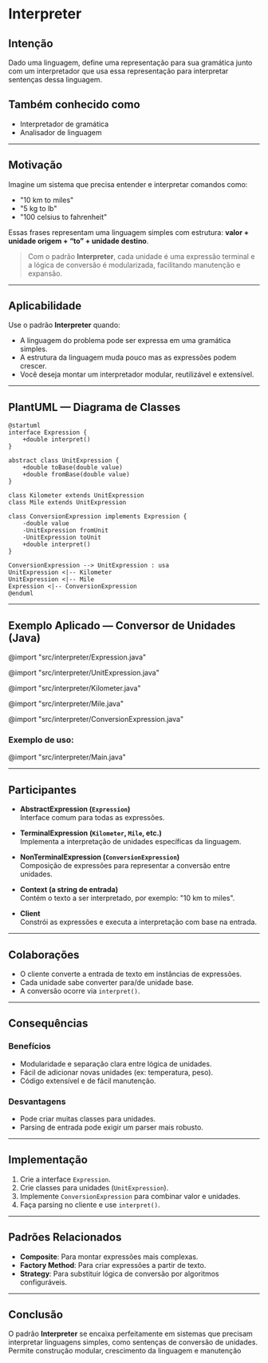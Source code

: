 # Interpreter

## Intenção  
Dado uma linguagem, define uma representação para sua gramática junto com um interpretador que usa essa representação para interpretar sentenças dessa linguagem.

## Também conhecido como  
- Interpretador de gramática  
- Analisador de linguagem  

---

## Motivação  

Imagine um sistema que precisa entender e interpretar comandos como:

- "10 km to miles"  
- "5 kg to lb"  
- "100 celsius to fahrenheit"

Essas frases representam uma linguagem simples com estrutura: **valor + unidade origem + “to” + unidade destino**.

> Com o padrão **Interpreter**, cada unidade é uma expressão terminal e a lógica de conversão é modularizada, facilitando manutenção e expansão.

---

## Aplicabilidade

Use o padrão **Interpreter** quando:

- A linguagem do problema pode ser expressa em uma gramática simples.
- A estrutura da linguagem muda pouco mas as expressões podem crescer.
- Você deseja montar um interpretador modular, reutilizável e extensível.

---

## PlantUML — Diagrama de Classes

```plantuml
@startuml
interface Expression {
    +double interpret()
}

abstract class UnitExpression {
    +double toBase(double value)
    +double fromBase(double value)
}

class Kilometer extends UnitExpression
class Mile extends UnitExpression

class ConversionExpression implements Expression {
    -double value
    -UnitExpression fromUnit
    -UnitExpression toUnit
    +double interpret()
}

ConversionExpression --> UnitExpression : usa
UnitExpression <|-- Kilometer
UnitExpression <|-- Mile
Expression <|-- ConversionExpression
@enduml
```

---

## Exemplo Aplicado — Conversor de Unidades (Java)

@import "src/interpreter/Expression.java"

@import "src/interpreter/UnitExpression.java"

@import "src/interpreter/Kilometer.java"

@import "src/interpreter/Mile.java"

@import "src/interpreter/ConversionExpression.java"



### Exemplo de uso:
@import "src/interpreter/Main.java"

---

## Participantes

- **AbstractExpression (`Expression`)**  
  Interface comum para todas as expressões.

- **TerminalExpression (`Kilometer`, `Mile`, etc.)**  
  Implementa a interpretação de unidades específicas da linguagem.

- **NonTerminalExpression (`ConversionExpression`)**  
  Composição de expressões para representar a conversão entre unidades.

- **Context (a string de entrada)**  
  Contém o texto a ser interpretado, por exemplo: "10 km to miles".

- **Client**  
  Constrói as expressões e executa a interpretação com base na entrada.

---

## Colaborações

- O cliente converte a entrada de texto em instâncias de expressões.
- Cada unidade sabe converter para/de unidade base.
- A conversão ocorre via `interpret()`.

---

## Consequências

### Benefícios

- Modularidade e separação clara entre lógica de unidades.
- Fácil de adicionar novas unidades (ex: temperatura, peso).
- Código extensível e de fácil manutenção.

### Desvantagens

- Pode criar muitas classes para unidades.
- Parsing de entrada pode exigir um parser mais robusto.

---

## Implementação

1. Crie a interface `Expression`.
2. Crie classes para unidades (`UnitExpression`).
3. Implemente `ConversionExpression` para combinar valor e unidades.
4. Faça parsing no cliente e use `interpret()`.

---

## Padrões Relacionados

- **Composite**: Para montar expressões mais complexas.
- **Factory Method**: Para criar expressões a partir de texto.
- **Strategy**: Para substituir lógica de conversão por algoritmos configuráveis.

---

## Conclusão

O padrão **Interpreter** se encaixa perfeitamente em sistemas que precisam interpretar linguagens simples, como sentenças de conversão de unidades.  
Permite construção modular, crescimento da linguagem e manutenção